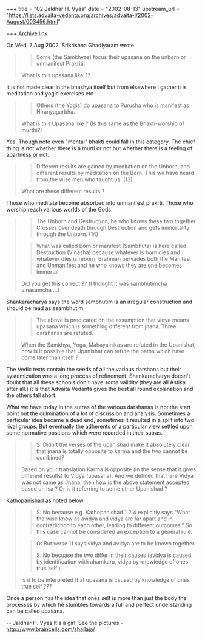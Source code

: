 +++
title = "02 Jaldhar H. Vyas"
date = "2002-08-13"
upstream_url = "https://lists.advaita-vedanta.org/archives/advaita-l/2002-August/003456.html"

+++
[Archive link](https://lists.advaita-vedanta.org/archives/advaita-l/2002-August/003456.html)

On Wed, 7 Aug 2002, Srikrishna Ghadiyaram wrote:

> > Some (the Samkhyas) focus their upasana on the
> > unborn or unmanifest
> > Prakriti.
>
> What is this upasana like ??
>

It is not made clear in the bhashya itself but from elsewhere I gather it
is meditation and yogic exercises etc.

> >Others (the Yogis) do upasana to Purusha
> > who is manifest as
> > Hiranyagarbha.
>
> What is this Upasana like ? (Is this same as the
> Bhakti-worship of murthi?)
>

Yes.  Though note even "mental" bhakti could fall in this category.  The
chief thing is not whether there is a murti or not but whether there is a
feeling of apartness or not.

> > Different results are gained by meditation on the
> > Unborn, and different results by meditation on the
> > Born.
> > This we have heard from the wise men who taught us.
> > (13)
> >
>
> What are these different results ?
>

Those who meditate become absorbed into unmanifest prakrti.  Those who
worship reach various worlds of the Gods.

> > The Unborn and Destruction, he who knows these two
> > together
> > Crosses over death through Destruction and gets
> > immortality through the Unborn. (14)
> >
>
> > What was called Born or manifest (Sambhuta) is here
> > called Destruction
> > (Vinasha) because whatever is born dies and whatever
> > dies is reborn.
> > Brahman pervades both the Manifest and Unmanifest
> > and he who knows they
> > are one becomes immortal.
> >
>
> Did you get this correct ?? (I thought it was
> sambhutimcha vinasamcha ...)
>

Shankaracharya says the word sambhutim is an irregular construction
and should be read as asambhutim.

> > The above is predicated on the assumption that vidya
> > means upasana which
> > is something different from jnana.  Three darshanas
> > are refuted.
>
> When the Samkhya, Yoga, Mahayajnikas are refuted in
> the Upanishat, how is it possible that Upanishat can
> refute the paths which have come later than itself ?
>

The Vedic texts contain the seeds of all the various darshans but their
systemization was a long process of refinement.  Shankaracharya doesn't
doubt that all these schools don't have _some_ validity (they are all
Astika after all.) it is that Advaita Vedanta gives the best all round
explanation and the others fall short.

What we have today in the sutras of the various darshanas is not the start
point but the culmination of a lot of discussion and analysis.  Sometimes
a particular idea became a dead end, sometimes it resulted in a split into
two rival groups.  But eventually the adherents of a particular view
settled upon some normative positions which were recorded in their sutras.

> > S:  Didn't the verses of the upanishad make it
> > absolutely clear that jnana
> > is totally opposite to karma and the two cannot be
> > combined?
> >
>
> Based on your translation Karma is opposite (in the
> sense that it gives different results) to Vidya
> (upasana). And we defined that here Vidya was not same
> as Jnana, then how is the above statement accepted
> based on Isa ? Or is it referring to some other
> Upanishad ?
>

Kathopanishad as noted below.

> > S: No because e.g. Kathopanishad 1.2.4 explicitly
> > says "What the wise know
> > as avidya and vidya are far apart and in
> > contradiction to each other,
> > leading to different outcomes."  So this case cannot
> > be considered an
> > exception to a general rule.
> >
>
> > O:  But verse 11 says vidya and avidya are to be
> > known together.
> >
> > S: No becuase the two differ in their causes (avidya
> > is caused by
> > identification with ahamkara, vidya by knowledge of
> > ones true self.),
>
> Is it to be interpreted that upasana is caused by
> knowledge of ones true self ???
>

Once a person has the idea that ones self is more than just the body the
processes by which he stumbles towards a full and perfect understanding
can be called upasana.


--
Jaldhar H. Vyas <jaldhar at braincells.com>
It's a girl! See the pictures - http://www.braincells.com/shailaja/

